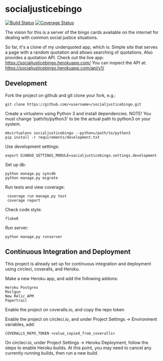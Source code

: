 socialjusticebingo
==================

[![Build Status](https://circleci.com/gh/jessamynsmith/socialjusticebingo.svg?style=shield)](https://circleci.com/gh/jessamynsmith/socialjusticebingo)
[![Coverage Status](https://coveralls.io/repos/jessamynsmith/socialjusticebingo/badge.svg?branch=master)](https://coveralls.io/r/jessamynsmith/socialjusticebingo?branch=master)

The vision for this is a server of the bingo cards available on the internet for dealing with
common social justice situations.

So far, it's a clone of my underquoted app, which is:
Simple site that serves a page with a random quotation and allows searching of quotations.
Also provides a quotation API. Check out the live app:
https://socialjusticebingo.herokuapp.com/
You can inspect the API at:
https://socialjusticebingo.herokuapp.com/api/v1/

Development
-----------

Fork the project on github and git clone your fork, e.g.:

    git clone https://github.com/<username>/socialjusticebingo.git

Create a virtualenv using Python 3 and install dependencies. NOTE! You must change 'path/to/python3'
to be the actual path to python3 on your system.

    mkvirtualenv socialjusticebingo --python=/path/to/python3
    pip install -r requirements/development.txt

Use development settings:

    export DJANGO_SETTINGS_MODULE=socialjusticebingo.settings.development

Set up db:

    python manage.py syncdb
    python manage.py migrate

Run tests and view coverage:

     coverage run manage.py test
     coverage report

Check code style:

    flake8

Run server:

    python manage.py runserver
    
    
Continuous Integration and Deployment
-------------------------------------

This project is already set up for continuous integration and deployment using circleci, coveralls,
and Heroku.

Make a new Heroku app, and add the following addons:

    Heroku Postgres
	Mailgun
	New Relic APM
	Papertrail

Enable the project on coveralls.io, and copy the repo token

Enable the project on circleci.io, and under Project Settings -> Environment variables, add:

    COVERALLS_REPO_TOKEN <value_copied_from_coveralls>
    
On circleci.io, under Project Settings -> Heroku Deployment, follow the steps to enable
Heroku builds. At this point, you may need to cancel any currently running builds, then run
a new build.
